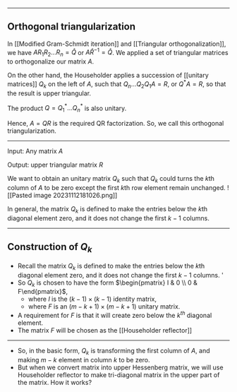 
---
## Orthogonal triangularization

In [[Modified Gram-Schmidt iteration]] and [[Triangular orthogonalization]], we have $AR_1 R_2 \dots R_n = \hat Q$ or $A \hat R^{-1} = \hat Q$. We applied a set of triangular matrices to orthogonalize our matrix $A$. 

On the other hand, the Householder applies a succession of [[unitary matrices]] $Q_k$ on the left of $A$, such that $Q_n \dots Q_2 Q_1 A = R$, or $Q^* A = R$, so that the result is upper triangular. 

The product $Q = Q_1^* \dots Q_n^*$ is also unitary. 

Hence, $A = QR$ is the required QR factorization. So, we call this orthogonal triangularization. 

---
Input: Any matrix $A$

Output: upper triangular matrix $R$

We want to obtain an unitary matrix $Q_k$ such that $Q_k$ could turns the $k$th column of $A$ to be zero except the first $k$th row element remain unchanged. 
![[Pasted image 20231112181026.png]]

In general, the matrix $Q_k$ is defined to make the entries below the $k$th diagonal element zero, and it does not change the first $k-1$ columns. 


---
## Construction of $Q_k$

- Recall the matrix $Q_k$ is defined to make the entries below the $k$th diagonal element zero, and it does not change the first $k-1$ columns.  '
- So $Q_k$ is chosen to have the form $\begin{pmatrix} I & 0 \\ 0 & F\end{pmatrix}$, 
	- where $I$ is the $(k-1) \times (k-1)$ identity matrix, 
	- where $F$ is an $(m - k + 1) \times (m - k + 1)$ unitary matrix. 
- A requirement for $F$ is that it will create zero below the $k^{th}$ diagonal element. 
- The matrix $F$ will be chosen as the [[Householder reflector]]

---
- So, in the basic form, $Q_k$ is transforming the first column of $A$, and making $m-k$ element in column $k$ to be zero. 
- But when we convert matrix into upper Hessenberg matrix, we will use Householder reflector to make tri-diagonal matrix in the upper part of the matrix. How it works?

